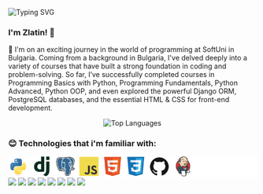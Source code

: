 ![Typing SVG](https://readme-typing-svg.herokuapp.com?color=%2336BCF7&lines=Hello,+World!;Welcome+to+my+GitHub+Profile!;Happy+Coding!+💻)
### I'm Zlatin! 👋

🌱 I'm on an exciting journey in the world of programming at SoftUni in Bulgaria. Coming from a background in Bulgaria, I've delved deeply into a variety of courses that have built a strong foundation in coding and problem-solving. So far, I’ve successfully completed courses in Programming Basics with Python, Programming Fundamentals, Python Advanced, Python OOP, and even explored the powerful Django ORM, PostgreSQL databases, and the essential HTML & CSS for front-end development.

<div style="display: flex; justify-content: center; align-items: center;">
    <img src="https://github-readme-stats.vercel.app/api/top-langs/?username=zlatin-r&layout=compact&theme=radical&langs_count=6" alt="Top Languages" />
</div>

### 😊 Technologies that i'm familiar with:

<div style="background-color: white">
  <img src="https://github.com/devicons/devicon/blob/master/icons/python/python-original.svg" title="Python" alt="Python" width="40" height="40"/>&nbsp;
  <img src="https://github.com/devicons/devicon/blob/master/icons/django/django-plain.svg" title="Django" alt="Django" width="40" height="40"/>&nbsp;
  <img src="https://github.com/devicons/devicon/blob/master/icons/postgresql/postgresql-original.svg" title="Postgresql" alt="Postgresql" width="40" height="40"/>&nbsp;
  <img src="https://github.com/devicons/devicon/blob/master/icons/javascript/javascript-original.svg" title="JS" alt="JS" width="40" height="40"/>&nbsp;
  <img src="https://github.com/devicons/devicon/blob/master/icons/html5/html5-original.svg" title="HTML" alt="HTML" width="40" height="40"/>&nbsp;
  <img src="https://github.com/devicons/devicon/blob/master/icons/css3/css3-original.svg" title="CSS" alt="CSS" width="40" height="40"/>&nbsp;
  <img src="https://github.com/devicons/devicon/blob/master/icons/github/github-original.svg" title="GitHub" alt="GitHub" width="40" heigth="40"/>&nbsp;
  <img src="https://github.com/devicons/devicon/blob/master/icons/jenkins/jenkins-original.svg" title="Jenkins" alt="Jenkins" width="40" heigth="40"/>&nbsp;
</div>

<img src="https://img.shields.io/badge/style=for-the-logo=python&logoColor=blue" />
<img src="https://img.shields.io/badge/Django-white?style=for-the-badge&logo=django&logoColor=black" />
<img src="https://img.shields.io/badge/PostgreSQL-white?style=for-the-badge&logo=postgresql&logoColor=blue" />
<img src="https://img.shields.io/badge/JavaScript-white?style=for-the-badge&logo=javascript&logoColor=yellow" />
<img src="https://img.shields.io/badge/HTML5-white?style=for-the-badge&logo=html5&logoColor=orange" />
<img src="https://img.shields.io/badge/CSS3-white?style=for-the-badge&logo=css3&logoColor=blue" />
<img src="https://img.shields.io/badge/GitHub-white?style=for-the-badge&logo=github&logoColor=black" />
<img src="https://img.shields.io/badge/Jenkins-white?style=for-the-badge&logo=jenkins&logoColor=red" />


